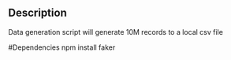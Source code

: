 ## Description
Data generation script will generate 10M records to a local csv file

#Dependencies 
npm install faker